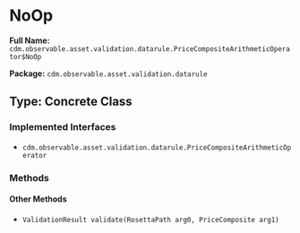 # NoOp

**Full Name:** `cdm.observable.asset.validation.datarule.PriceCompositeArithmeticOperator$NoOp`

**Package:** `cdm.observable.asset.validation.datarule`

## Type: Concrete Class

### Implemented Interfaces

- `cdm.observable.asset.validation.datarule.PriceCompositeArithmeticOperator`

### Methods

#### Other Methods

- `ValidationResult validate(RosettaPath arg0, PriceComposite arg1)`

